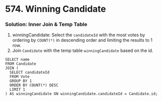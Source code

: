# 574. Winning Candidate

### Solution: Inner Join & Temp Table
1. winningCandidate: Select the `candidateId` with the most votes by ordering by `COUNT(*)` in descending order and limiting the results to 1 row.  
2. Join `Candidate` with the temp table `winningCandidate` based on the id.

```
SELECT name
FROM Candidate
JOIN (
  SELECT candidateId
  FROM Vote
  GROUP BY 1
  ORDER BY COUNT(*) DESC
  LIMIT 1
) AS winningCandidate ON winningCandidate.candidateId = Candidate.id;
```